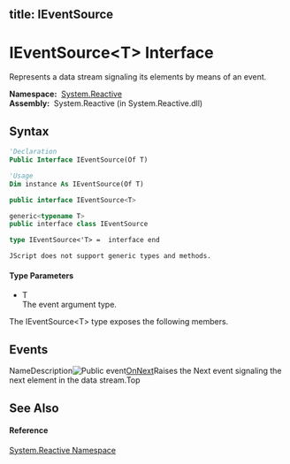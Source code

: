 title: IEventSource<T>
---
# IEventSource\<T\> Interface

Represents a data stream signaling its elements by means of an event.

**Namespace:**  [System.Reactive](System.Reactive/System.Reactive)  
**Assembly:**  System.Reactive (in System.Reactive.dll)

## Syntax

```vb
'Declaration
Public Interface IEventSource(Of T)
```

```vb
'Usage
Dim instance As IEventSource(Of T)
```

```csharp
public interface IEventSource<T>
```

```c++
generic<typename T>
public interface class IEventSource
```

```fsharp
type IEventSource<'T> =  interface end
```

```jscript
JScript does not support generic types and methods.
```

#### Type Parameters

- T  
  The event argument type.

The IEventSource\<T\> type exposes the following members.

## Events

NameDescription![Public event](https://reactiveui.net/assets/img/Hh315336.pubevent(en-us,VS.103).gif "Public event")[OnNext](OnNext/IEventSource(T).OnNext)Raises the Next event signaling the next element in the data stream.Top

## See Also

#### Reference

[System.Reactive Namespace](System.Reactive/System.Reactive)
